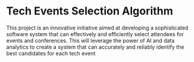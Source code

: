 # Tech Events Selection Algorithm
This project is an innovative initiative aimed at developing a sophisticated software system that can effectively and efficiently select attendees for events and conferences. This will leverage the power of AI and data analytics to create a system that can accurately and reliably identify the best candidates for each tech event
